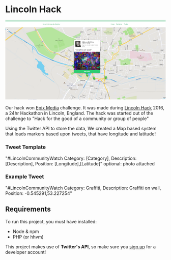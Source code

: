 # Lincoln Hack

![Screenshot](screenshot.png)

Our hack won [Epix Media](https://www.epixmedia.co.uk/blog/up-all-night-to-get-hacky/) challenge. It was made during [Lincoln Hack](lincolnhack.org) 2016, a 24hr Hackathon in Lincoln, England. The hack was started out of the challenge to "Hack for the good of a community or group of people"

Using the Twitter API to store the data, We created a Map based system that loads markers based upon tweets, that have longitude and latitude!

### Tweet Template
"#LincolnCommunityWatch Category: [Category], Description: [Description], Position: [Longitude],[Latitude]" optional: photo attached

### Example Tweet
"#LincolnCommunityWatch Category: Graffiti, Description: Graffiti on wall, Position: -0.545291,53.227254"

## Requirements

To run this project, you must have installed:

- Node & npm
- PHP (or hhvm)

This project makes use of **Twitter's API**, so make sure you [sign up](https://dev.twitter.com) for a developer account!
